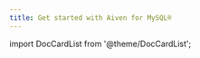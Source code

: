 ```yaml
---
title: Get started with Aiven for MySQL®
---
```


import DocCardList from '@theme/DocCardList';

<DocCardList />
